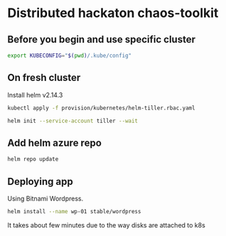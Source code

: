 
# Distributed hackaton chaos-toolkit

## Before you begin and use specific cluster

```bash
export KUBECONFIG="$(pwd)/.kube/config"
```

## On fresh cluster

Install helm v2.14.3

```bash
kubectl apply -f provision/kubernetes/helm-tiller.rbac.yaml

helm init --service-account tiller --wait

```

## Add helm azure repo

```bash
helm repo update
```

## Deploying app

Using Bitnami Wordpress.

```bash
helm install --name wp-01 stable/wordpress
```

It takes about few minutes due to the way disks are attached to k8s


